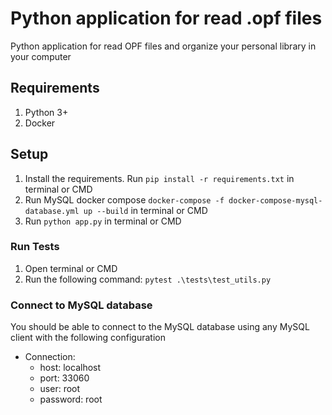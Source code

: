# Python application for read .opf files

Python application for read OPF files and organize your personal library in your computer

## Requirements

1. Python 3+
2. Docker

## Setup

1. Install the requirements. Run `pip install -r requirements.txt` in terminal or CMD
2. Run MySQL docker compose `docker-compose -f docker-compose-mysql-database.yml up --build` in terminal or CMD
3. Run `python app.py` in terminal or CMD

### Run Tests

1. Open terminal or CMD
2. Run the following command: `pytest .\tests\test_utils.py`

### Connect to MySQL database

You should be able to connect to the MySQL database using any MySQL client with the following configuration

- Connection:
  - host: localhost
  - port: 33060
  - user: root
  - password: root

